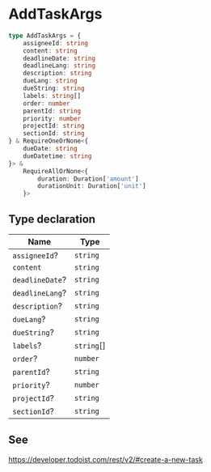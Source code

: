 # AddTaskArgs

```ts
type AddTaskArgs = {
    assigneeId: string
    content: string
    deadlineDate: string
    deadlineLang: string
    description: string
    dueLang: string
    dueString: string
    labels: string[]
    order: number
    parentId: string
    priority: number
    projectId: string
    sectionId: string
} & RequireOneOrNone<{
    dueDate: string
    dueDatetime: string
}> &
    RequireAllOrNone<{
        duration: Duration['amount']
        durationUnit: Duration['unit']
    }>
```

## Type declaration

| Name            | Type       |
| --------------- | ---------- |
| `assigneeId`?   | `string`   |
| `content`       | `string`   |
| `deadlineDate`? | `string`   |
| `deadlineLang`? | `string`   |
| `description`?  | `string`   |
| `dueLang`?      | `string`   |
| `dueString`?    | `string`   |
| `labels`?       | `string`[] |
| `order`?        | `number`   |
| `parentId`?     | `string`   |
| `priority`?     | `number`   |
| `projectId`?    | `string`   |
| `sectionId`?    | `string`   |

## See

https://developer.todoist.com/rest/v2/#create-a-new-task
